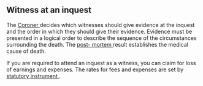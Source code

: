 ##  Witness at an inquest

The [ Coroner ](/en/death/sudden-or-unexplained-death/coroners/) decides which
witnesses should give evidence at the inquest and the order in which they
should give their evidence. Evidence must be presented in a logical order to
describe the sequence of the circumstances surrounding the death. The [ post-
mortem ](/en/death/sudden-or-unexplained-death/postmortems/) result
establishes the medical cause of death.

If you are required to attend an inquest as a witness, you can claim for loss
of earnings and expenses. The rates for fees and expenses are set by [
statutory instrument
](http://www.irishstatutebook.ie/eli/2009/si/155/made/en/print) .
